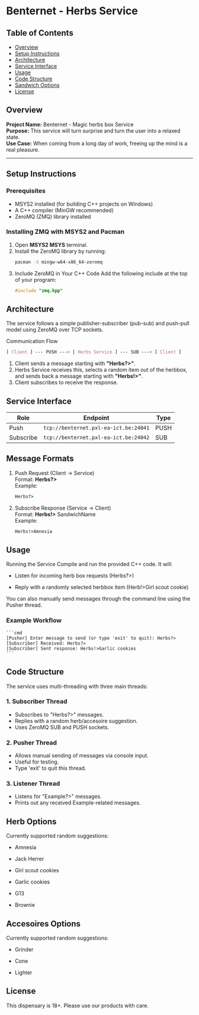 ﻿# Benternet - Herbs Service

## Table of Contents
- [Overview](#overview)
- [Setup Instructions](#setup-instructions)
- [Architecture](#architecture)
- [Service Interface](#service-interface)
- [Usage](#usage)
- [Code Structure](#code-structure)
- [Sandwich Options](#sandwich-options-)
- [License](#license)

## Overview

**Project Name:** Benternet - Magic herbs box Service  
**Purpose:** This service will turn surprise and turn the user into a relaxed state.  
**Use Case:** When coming from a long day of work, freeing up the mind is a real pleasure.

---

## Setup Instructions

### Prerequisites
- MSYS2 installed (for building C++ projects on Windows)
- A C++ compiler (MinGW recommended)
- ZeroMQ (ZMQ) library installed

### Installing ZMQ with MSYS2 and Pacman

1. Open **MSYS2 MSYS** terminal.
2. Install the ZeroMQ library by running:
   ```bash
   pacman -S mingw-w64-x86_64-zeromq
    ```
3. Include ZeroMQ in Your C++ Code
    Add the following include at the top of your program:
    ```cpp
    #include "zmq.hpp"
    ```

## Architecture
The service follows a simple publisher-subscriber (pub-sub) and push-pull model using ZeroMQ over TCP sockets.

Communication Flow
```css
[ Client ] --- PUSH ---> [ Herbs Service ] --- SUB ---> [ Client ]
```
1. Client sends a message starting with **"Herbs?>"**.
2. Herbs Service receives this, selects a random item out of the herbbox, and sends back a message starting with **"Herbs!>"**.
3. Client subscribes to receive the response.

## Service Interface

| **Role**   | **Endpoint**                                | **Type** |
|------------|----------------------------------------------|----------|
| Push       | `tcp://benternet.pxl-ea-ict.be:24041`        | PUSH     |
| Subscribe  | `tcp://benternet.pxl-ea-ict.be:24042`        | SUB      |


## Message Formats
1. Push Request (Client → Service)  
Format: **Herbs?>**   
Example:
    ```php
    Herbs?>
    ```

2. Subscribe Response (Service → Client)       
Format: **Herbs!>** SandwichName   
Example:
    ```cmd
    Herbs!>Amnesia
    ```

## Usage
Running the Service
Compile and run the provided C++ code.
It will:

- Listen for incoming herb box requests (Herbs?>)

- Reply with a randomly selected herbbox item (Herb!>Girl scout cookie)

You can also manually send messages through the command line using the Pusher thread.

### Example Workflow    
    ```cmd
    [Pusher] Enter message to send (or type 'exit' to quit): Herbs?>
    [Subscriber] Received: Herbs?>  
    [Subscriber] Sent response: Herbs!>Garlic cookies
    ```

## Code Structure
The service uses multi-threading with three main threads:

### 1. Subscriber Thread
- Subscribes to "Herbs?>" messages.
- Replies with a random herb/accesoire suggestion.
- Uses ZeroMQ SUB and PUSH sockets.

### 2. Pusher Thread
- Allows manual sending of messages via console input.
- Useful for testing.
- Type 'exit' to quit this thread.

### 3. Listener Thread
- Listens for "Example?>" messages.
- Prints out any received Example-related messages.

## Herb Options
Currently supported random suggestions:

- Amnesia

- Jack Herrer

- Girl scout cookies

- Garlic cookies

- G13

- Brownie

## Accesoires Options
Currently supported random suggestions:

- Grinder

- Cone

- Lighter

## License
This dispensary is 18+.
Please use our products with care.

